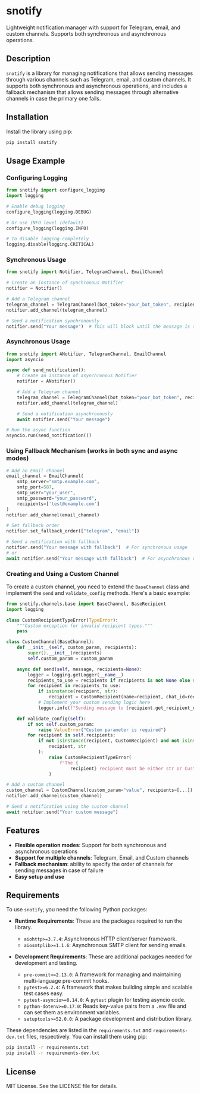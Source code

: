 # snotify

Lightweight notification manager with support for Telegram, email, and custom channels. Supports both synchronous and asynchronous operations.

## Description

`snotify` is a library for managing notifications that allows sending messages through various channels such as Telegram, email, and custom channels. It supports both synchronous and asynchronous operations, and includes a fallback mechanism that allows sending messages through alternative channels in case the primary one fails.

## Installation

Install the library using pip:

```bash
pip install snotify
```

## Usage Example

### Configuring Logging

```python
from snotify import configure_logging
import logging

# Enable debug logging
configure_logging(logging.DEBUG)

# Or use INFO level (default)
configure_logging(logging.INFO)

# To disable logging completely
logging.disable(logging.CRITICAL)
```

### Synchronous Usage

```python
from snotify import Notifier, TelegramChannel, EmailChannel

# Create an instance of synchronous Notifier
notifier = Notifier()

# Add a Telegram channel
telegram_channel = TelegramChannel(bot_token="your_bot_token", recipients=["1234567890"])
notifier.add_channel(telegram_channel)

# Send a notification synchronously
notifier.send("Your message")  # This will block until the message is sent
```

### Asynchronous Usage

```python
from snotify import ANotifier, TelegramChannel, EmailChannel
import asyncio

async def send_notification():
    # Create an instance of asynchronous Notifier
    notifier = ANotifier()

    # Add a Telegram channel
    telegram_channel = TelegramChannel(bot_token="your_bot_token", recipients=["1234567890"])
    notifier.add_channel(telegram_channel)

    # Send a notification asynchronously
    await notifier.send("Your message")

# Run the async function
asyncio.run(send_notification())
```

### Using Fallback Mechanism (works in both sync and async modes)

```python
# Add an Email channel
email_channel = EmailChannel(
    smtp_server="smtp.example.com",
    smtp_port=587,
    smtp_user="your_user",
    smtp_password="your_password",
    recipients=['test@example.com']
)
notifier.add_channel(email_channel)

# Set fallback order
notifier.set_fallback_order(["telegram", "email"])

# Send a notification with fallback
notifier.send("Your message with fallback")  # For synchronous usage
# or
await notifier.send("Your message with fallback")  # For asynchronous usage
```

### Creating and Using a Custom Channel

To create a custom channel, you need to extend the `BaseChannel` class and implement the `send` and `validate_config` methods. Here's a basic example:

```python
from snotify.channels.base import BaseChannel, BaseRecipient
import logging

class CustomRecipientTypeError(TypeError):
    """Custom exception for invalid recipient types."""
    pass

class CustomChannel(BaseChannel):
    def __init__(self, custom_param, recipients):
        super().__init__(recipients)
        self.custom_param = custom_param

    async def send(self, message, recipients=None):
        logger = logging.getLogger(__name__)
        recipients_to_use = recipients if recipients is not None else self.recipients
        for recipient in recipients_to_use:
            if isinstance(recipient, str):
                recipient = CustomRecipient(name=recipient, chat_id=recipient)
            # Implement your custom sending logic here
            logger.info(f"Sending message to {recipient.get_recipient_name()} via custom channel")

    def validate_config(self):
        if not self.custom_param:
            raise ValueError("Custom parameter is required")
        for recipient in self.recipients:
            if not isinstance(recipient, CustomRecipient) and not isinstance(
                recipient, str
            ):
                raise CustomRecipientTypeError(
                    f"The {
                        recipient} recipient must be either str or CustomRecipient"
                )

# Add a custom channel
custom_channel = CustomChannel(custom_param="value", recipients=[...])
notifier.add_channel(custom_channel)

# Send a notification using the custom channel
await notifier.send("Your custom message")
```

## Features

- **Flexible operation modes**: Support for both synchronous and asynchronous operations
- **Support for multiple channels**: Telegram, Email, and Custom channels
- **Fallback mechanism**: ability to specify the order of channels for sending messages in case of failure
- **Easy setup and use**

## Requirements

To use `snotify`, you need the following Python packages:

- **Runtime Requirements**: These are the packages required to run the library.
  - `aiohttp>=3.7.4`: Asynchronous HTTP client/server framework.
  - `aiosmtplib>=1.1.6`: Asynchronous SMTP client for sending emails.

- **Development Requirements**: These are additional packages needed for development and testing.
  - `pre-commit>=2.13.0`: A framework for managing and maintaining multi-language pre-commit hooks.
  - `pytest>=6.2.4`: A framework that makes building simple and scalable test cases easy.
  - `pytest-asyncio>=0.14.0`: A `pytest` plugin for testing asyncio code.
  - `python-dotenv>=0.17.0`: Reads key-value pairs from a `.env` file and can set them as environment variables.
  - `setuptools>=52.0.0`: A package development and distribution library.

These dependencies are listed in the `requirements.txt` and `requirements-dev.txt` files, respectively. You can install them using pip:

```bash
pip install -r requirements.txt
pip install -r requirements-dev.txt
```

## License

MIT License. See the LICENSE file for details.
